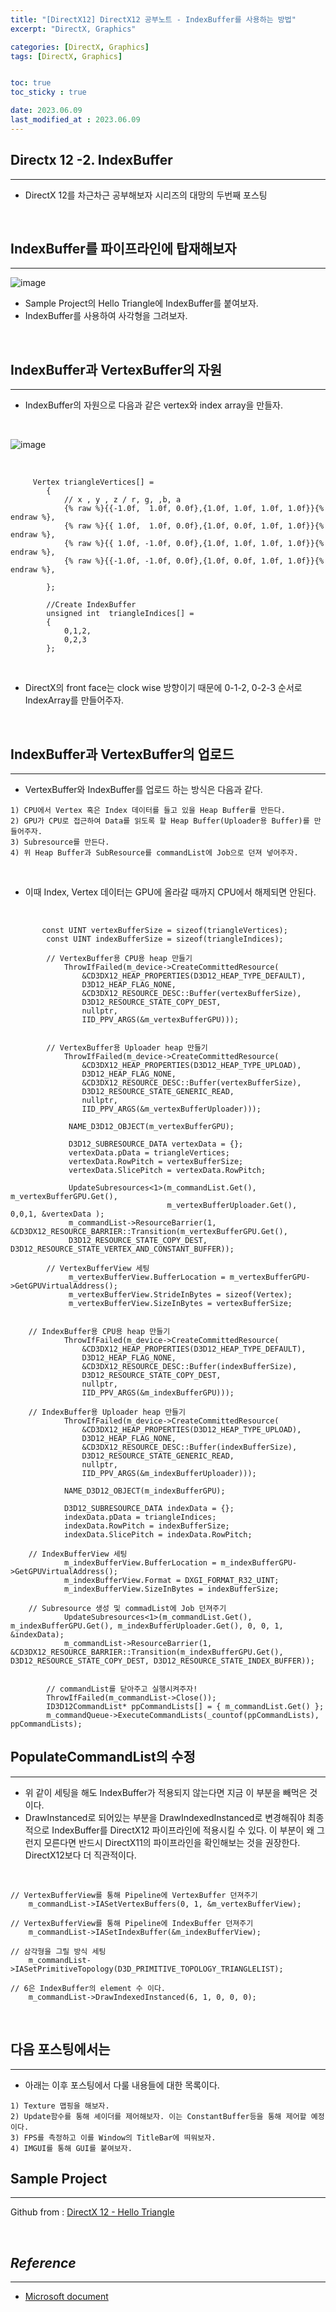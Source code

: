 ```yaml
---
title: "[DirectX12] DirectX12 공부노트 - IndexBuffer를 사용하는 방법"
excerpt: "DirectX, Graphics"

categories: [DirectX, Graphics]
tags: [DirectX, Graphics]


toc: true
toc_sticky : true

date: 2023.06.09
last_modified_at : 2023.06.09
---
```

## **Directx 12 -2. IndexBuffer**
---

* DirectX 12를 차근차근 공부해보자 시리즈의 대망의 두번째 포스팅

<br>

## **IndexBuffer를 파이프라인에 탑재해보자**
---

![image](https://github.com/ddtdt113/ddtdt113.github.io/assets/41114834/23398699-65ad-4f25-8c51-fadc0ddcb001)


* Sample Project의 Hello Triangle에 IndexBuffer를 붙여보자.
* IndexBuffer를 사용하여 사각형을 그려보자.

<br>

## **IndexBuffer과 VertexBuffer의 자원**
----

* IndexBuffer의 자원으로 다음과 같은 vertex와 index array을 만들자.

<br>

![image](https://github.com/ddtdt113/ddtdt113.github.io/assets/41114834/0d751573-177a-427c-8378-77302a955836)

<br>

```
     Vertex triangleVertices[] =
        {
            // x , y , z / r, g, ,b, a
            {% raw %}{{-1.0f,  1.0f, 0.0f},{1.0f, 1.0f, 1.0f, 1.0f}}{% endraw %},
            {% raw %}{{ 1.0f,  1.0f, 0.0f},{1.0f, 0.0f, 1.0f, 1.0f}}{% endraw %},
            {% raw %}{{ 1.0f, -1.0f, 0.0f},{1.0f, 1.0f, 1.0f, 1.0f}}{% endraw %},
            {% raw %}{{-1.0f, -1.0f, 0.0f},{1.0f, 0.0f, 1.0f, 1.0f}}{% endraw %},

        };

        //Create IndexBuffer
        unsigned int  triangleIndices[] =
        {          
            0,1,2,
            0,2,3
        };

```

<br>

* DirectX의 front face는 clock wise 방향이기 때문에 0-1-2, 0-2-3 순서로 IndexArray를 만들어주자.

<br>

## **IndexBuffer과 VertexBuffer의 업로드**
---

* VertexBuffer와 IndexBuffer를 업로드 하는 방식은 다음과 같다.

```
1) CPU에서 Vertex 혹은 Index 데이터를 들고 있을 Heap Buffer를 만든다. 
2) GPU가 CPU로 접근하여 Data를 읽도록 할 Heap Buffer(Uploader용 Buffer)를 만들어주자.
3) Subresource를 만든다.
4) 위 Heap Buffer과 SubResource를 commandList에 Job으로 던져 넣어주자. 

```
<br>

* 이때 Index, Vertex 데이터는 GPU에 올라갈 때까지 CPU에서 해제되면 안된다.

<br>

```
       const UINT vertexBufferSize = sizeof(triangleVertices);
        const UINT indexBufferSize = sizeof(triangleIndices);

        // VertexBuffer용 CPU용 heap 만들기
            ThrowIfFailed(m_device->CreateCommittedResource(
                &CD3DX12_HEAP_PROPERTIES(D3D12_HEAP_TYPE_DEFAULT),
                D3D12_HEAP_FLAG_NONE,
                &CD3DX12_RESOURCE_DESC::Buffer(vertexBufferSize),
                D3D12_RESOURCE_STATE_COPY_DEST,
                nullptr,
                IID_PPV_ARGS(&m_vertexBufferGPU)));


        // VertexBuffer용 Uploader heap 만들기
            ThrowIfFailed(m_device->CreateCommittedResource(
                &CD3DX12_HEAP_PROPERTIES(D3D12_HEAP_TYPE_UPLOAD),
                D3D12_HEAP_FLAG_NONE,
                &CD3DX12_RESOURCE_DESC::Buffer(vertexBufferSize),
                D3D12_RESOURCE_STATE_GENERIC_READ,
                nullptr,
                IID_PPV_ARGS(&m_vertexBufferUploader)));

             NAME_D3D12_OBJECT(m_vertexBufferGPU);

             D3D12_SUBRESOURCE_DATA vertexData = {};
             vertexData.pData = triangleVertices;
             vertexData.RowPitch = vertexBufferSize;
             vertexData.SlicePitch = vertexData.RowPitch;

             UpdateSubresources<1>(m_commandList.Get(), m_vertexBufferGPU.Get(), 
                                   m_vertexBufferUploader.Get(), 0,0,1, &vertexData );
             m_commandList->ResourceBarrier(1, &CD3DX12_RESOURCE_BARRIER::Transition(m_vertexBufferGPU.Get(), 
             D3D12_RESOURCE_STATE_COPY_DEST, D3D12_RESOURCE_STATE_VERTEX_AND_CONSTANT_BUFFER));

        // VertexBufferView 세팅
             m_vertexBufferView.BufferLocation = m_vertexBufferGPU->GetGPUVirtualAddress();
             m_vertexBufferView.StrideInBytes = sizeof(Vertex);
             m_vertexBufferView.SizeInBytes = vertexBufferSize;
        

    // IndexBuffer용 CPU용 heap 만들기
            ThrowIfFailed(m_device->CreateCommittedResource(
                &CD3DX12_HEAP_PROPERTIES(D3D12_HEAP_TYPE_DEFAULT),
                D3D12_HEAP_FLAG_NONE,
                &CD3DX12_RESOURCE_DESC::Buffer(indexBufferSize),
                D3D12_RESOURCE_STATE_COPY_DEST,
                nullptr,
                IID_PPV_ARGS(&m_indexBufferGPU)));

    // IndexBuffer용 Uploader heap 만들기
            ThrowIfFailed(m_device->CreateCommittedResource(
                &CD3DX12_HEAP_PROPERTIES(D3D12_HEAP_TYPE_UPLOAD),
                D3D12_HEAP_FLAG_NONE,
                &CD3DX12_RESOURCE_DESC::Buffer(indexBufferSize),
                D3D12_RESOURCE_STATE_GENERIC_READ,
                nullptr,
                IID_PPV_ARGS(&m_indexBufferUploader)));

            NAME_D3D12_OBJECT(m_indexBufferGPU);

            D3D12_SUBRESOURCE_DATA indexData = {};
            indexData.pData = triangleIndices;
            indexData.RowPitch = indexBufferSize;
            indexData.SlicePitch = indexData.RowPitch;

    // IndexBufferView 세팅        
            m_indexBufferView.BufferLocation = m_indexBufferGPU->GetGPUVirtualAddress();
            m_indexBufferView.Format = DXGI_FORMAT_R32_UINT;
            m_indexBufferView.SizeInBytes = indexBufferSize;
        
    // Subresource 생성 및 commadList에 Job 던져주기
            UpdateSubresources<1>(m_commandList.Get(), m_indexBufferGPU.Get(), m_indexBufferUploader.Get(), 0, 0, 1, &indexData);
            m_commandList->ResourceBarrier(1, &CD3DX12_RESOURCE_BARRIER::Transition(m_indexBufferGPU.Get(), D3D12_RESOURCE_STATE_COPY_DEST, D3D12_RESOURCE_STATE_INDEX_BUFFER));


        // commandList를 닫아주고 실행시켜주자!
        ThrowIfFailed(m_commandList->Close());
        ID3D12CommandList* ppCommandLists[] = { m_commandList.Get() };
        m_commandQueue->ExecuteCommandLists(_countof(ppCommandLists), ppCommandLists);
```

## **PopulateCommandList의 수정**
---
* 위 같이 세팅을 해도 IndexBuffer가 적용되지 않는다면 지금 이 부분을 빼먹은 것이다.
* DrawInstanced로 되어있는 부분을 DrawIndexedInstanced로 변경해줘야 최종적으로 IndexBuffer를 DirectX12 파이프라인에 적용시킬 수 있다. 이 부분이 왜 그런지 모른다면 반드시 DirectX11의 파이프라인을 확인해보는 것을 권장한다. DirectX12보다 더 직관적이다.

<br>

```
// VertexBufferView를 통해 Pipeline에 VertexBuffer 던져주기
    m_commandList->IASetVertexBuffers(0, 1, &m_vertexBufferView);

// VertexBufferView를 통해 Pipeline에 IndexBuffer 던져주기
    m_commandList->IASetIndexBuffer(&m_indexBufferView);

// 삼각형을 그릴 방식 세팅
    m_commandList->IASetPrimitiveTopology(D3D_PRIMITIVE_TOPOLOGY_TRIANGLELIST);

// 6은 IndexBuffer의 element 수 이다.
    m_commandList->DrawIndexedInstanced(6, 1, 0, 0, 0);

```

<br>

## **다음 포스팅에서는**
---

* 아래는 이후 포스팅에서 다룰 내용들에 대한 목록이다.

```
1) Texture 맵핑을 해보자.
2) Update함수를 통해 셰이더를 제어해보자. 이는 ConstantBuffer등을 통해 제어할 예정이다.
3) FPS를 측정하고 이를 Window의 TitleBar에 띄워보자.
4) IMGUI를 통해 GUI를 붙여보자.
```


## **Sample Project** 
---
Github from : [DirectX 12 - Hello Triangle](https://github.com/microsoft/DirectX-Graphics-Samples/tree/master/Samples/Desktop/D3D12HelloWorld)

<br>



 ## ***Reference***
 ---
 * [Microsoft document](https://learn.microsoft.com/en-us/windows/win32/direct3d12/direct3d-12-graphics)